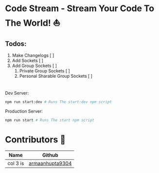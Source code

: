 # Code Stream - Stream Your Code To The World! ⛵
## Todos:
1. Make Changelogs [  ]
2. Add Sockets [  ]
3. Add Group Sockets [  ]
   1. Private Group Sockets [  ]
   2. Personal Sharable Group Sockets [  ]
#
Dev Server:
```bash
npm run start:dev # Runs The start:dev npm script
```

Production Server:
```bash
npm run start # Runs The start npm script
```
# Contributors 🤖
| Name          | Github        |
| ------------- |:-------------:| 
| col 3 is      | [armaanhupta9304]("https://github.com/armaangupta9304")| 
